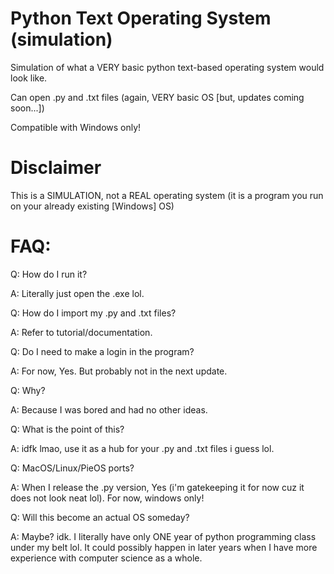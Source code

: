 # Python Text Operating System (simulation)
Simulation of what a VERY basic python text-based operating system would look like.

Can open .py and .txt files (again, VERY basic OS [but, updates coming soon...])

Compatible with Windows only!
# Disclaimer
This is a SIMULATION, not a REAL operating system (it is a program you run on your already existing [Windows] OS)
# FAQ:
Q: How do I run it?

A: Literally just open the .exe lol.


Q: How do I import my .py and .txt files?

A: Refer to tutorial/documentation.


Q: Do I need to make a login in the program?

A: For now, Yes. But probably not in the next update.


Q: Why?

A: Because I was bored and had no other ideas.


Q: What is the point of this?

A: idfk lmao, use it as a hub for your .py and .txt files i guess lol.


Q: MacOS/Linux/PieOS ports?

A: When I release the .py version, Yes (i'm gatekeeping it for now cuz it does not look neat lol). For now, windows only!


Q: Will this become an actual OS someday?

A: Maybe? idk. I literally have only ONE year of python programming class under my belt lol. It could possibly happen in later years when I have more experience with computer science as a whole.
